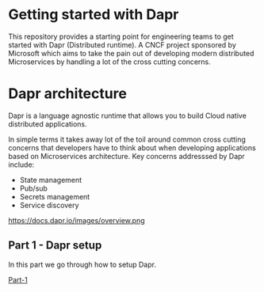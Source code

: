 # Getting started with Dapr

This repository provides a starting point for engineering teams to get started with
Dapr (Distributed runtime). A CNCF project sponsored by Microsoft which aims 
to take the pain out of developing modern distributed Microservices by handling
a lot of the cross cutting concerns.


# Dapr architecture

Dapr is a language agnostic runtime that allows you to build Cloud native 
distributed applications. 

In simple terms it takes away lot of the toil around common cross cutting 
concerns that developers have to think about when developing applications
based on Microservices architecture. Key concerns addresssed by Dapr include:

* State management
* Pub/sub
* Secrets management
* Service discovery

https://docs.dapr.io/images/overview.png

## Part 1 - Dapr setup

In this part we go through how to setup Dapr.

[Part-1](src/dapr-setup/dapr-setup.md)

